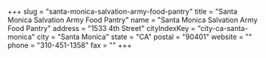 +++
slug = "santa-monica-salvation-army-food-pantry"
title = "Santa Monica Salvation Army Food Pantry"
name = "Santa Monica Salvation Army Food Pantry"
address = "1533 4th Street"
cityIndexKey = "city-ca-santa-monica"
city = "Santa Monica"
state = "CA"
postal = "90401"
website = ""
phone = "310-451-1358"
fax = ""
+++
